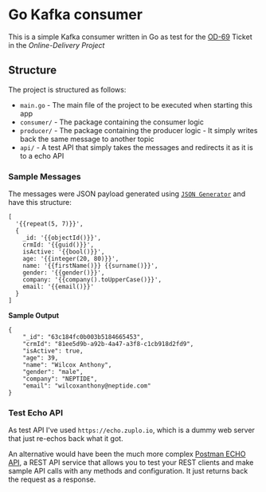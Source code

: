 # Go Kafka consumer

This is a simple Kafka consumer written in Go as test for the [OD-69]() Ticket in the 
*Online-Delivery Project*


## Structure


The project is structured as follows:

* `main.go` - The main file of the project to be executed when starting this app
* `consumer/` - The package containing the consumer logic
* `producer/` - The package containing the producer logic - It simply writes back the same message to another topic
* `api/` - A test API that simply takes the messages and redirects it as it is to a echo API


### Sample Messages

The messages were JSON payload generated using [`JSON Generator`](https://json-generator.com/) and have this structure:

~~~
[
  '{{repeat(5, 7)}}',
  {
    _id: '{{objectId()}}',
    crmId: '{{guid()}}',
    isActive: '{{bool()}}',
    age: '{{integer(20, 80)}}',
    name: '{{firstName()}} {{surname()}}',
    gender: '{{gender()}}',
    company: '{{company().toUpperCase()}}',
    email: '{{email()}}'
  }
]
~~~

**Sample Output**
~~~
{
	"_id": "63c184fc0b003b5184665453",
	"crmId": "81ee5d9b-a92b-4a47-a3f8-c1cb918d2fd9",
	"isActive": true,
	"age": 39,
	"name": "Wilcox Anthony",
	"gender": "male",
	"company": "NEPTIDE",
	"email": "wilcoxanthony@neptide.com"
}
~~~

### Test Echo API

As test API I've used `https://echo.zuplo.io`, which is a dummy web server that
just re-echos back what it got.

An alternative would have been the much more complex [Postman ECHO API](https://www.postman.com/postman/workspace/published-postman-templates/documentation/631643-f695cab7-6878-eb55-7943-ad88e1ccfd65), a REST API service
that allows you to test your REST clients and make sample API calls with any methods and
configuration. It just returns back the request as a response.